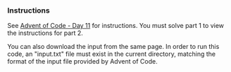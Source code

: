 ### Instructions

See [Advent of Code - Day 11](https://adventofcode.com/2023/day/11) for instructions. You must solve part 1 to view the instructions for part 2.

You can also download the input from the same page. In order to run this code, an "input.txt" file must exist in the current directory, matching the format of the input file provided by Advent of Code.